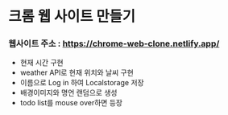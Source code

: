 # 크롬 웹 사이트 만들기

### 웹사이트 주소 : https://chrome-web-clone.netlify.app/

-   현재 시간 구현
-   weather API로 현재 위치와 날씨 구현
-   이름으로 Log in 하여 Localstorage 저장
-   배경이미지와 명언 랜덤으로 생성
-   todo list를 mouse over하면 등장